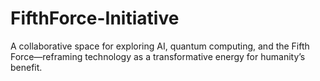 # FifthForce-Initiative
A collaborative space for exploring AI, quantum computing, and the Fifth Force—reframing technology as a transformative energy for humanity’s benefit.

